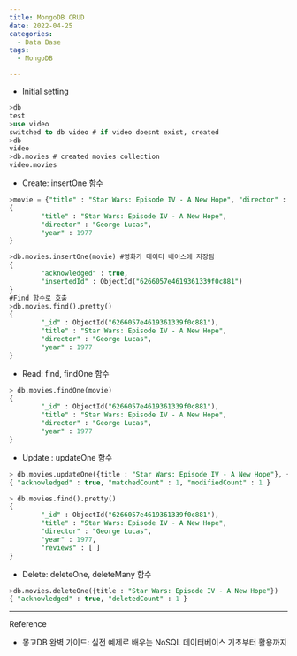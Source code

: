 ```yaml
---
title: MongoDB CRUD
date: 2022-04-25
categories:
  - Data Base
tags: 
  - MongoDB

---
```


<!-- {% githubCard user:jmj3047 %} -->

- Initial setting

```sql
>db
test
>use video
switched to db video # if video doesnt exist, created
>db
video
>db.movies # created movies collection
video.movies
```

- Create: insertOne 함수

```sql
>movie = {"title" : "Star Wars: Episode IV - A New Hope", "director" : "George Lucas", "year" : 1977}
{
        "title" : "Star Wars: Episode IV - A New Hope",
        "director" : "George Lucas",
        "year" : 1977
}

>db.movies.insertOne(movie) #영화가 데이터 베이스에 저장됨
{
        "acknowledged" : true,
        "insertedId" : ObjectId("6266057e4619361339f0c881")
}
#Find 함수로 호출
>db.movies.find().pretty()
{
        "_id" : ObjectId("6266057e4619361339f0c881"),
        "title" : "Star Wars: Episode IV - A New Hope",
        "director" : "George Lucas",
        "year" : 1977
}
```

- Read: find, findOne 함수

```sql
> db.movies.findOne(movie)  
{
        "_id" : ObjectId("6266057e4619361339f0c881"),
        "title" : "Star Wars: Episode IV - A New Hope",
        "director" : "George Lucas",
        "year" : 1977
}
```

- Update : updateOne 함수

```sql
> db.movies.updateOne({title : "Star Wars: Episode IV - A New Hope"}, {$set : {reviews: []}})    
{ "acknowledged" : true, "matchedCount" : 1, "modifiedCount" : 1 }

> db.movies.find().pretty()
{
        "_id" : ObjectId("6266057e4619361339f0c881"),
        "title" : "Star Wars: Episode IV - A New Hope",
        "director" : "George Lucas",
        "year" : 1977,
        "reviews" : [ ]
}
```

- Delete: deleteOne, deleteMany 함수

```sql
>db.movies.deleteOne({title : "Star Wars: Episode IV - A New Hope"})
{ "acknowledged" : true, "deletedCount" : 1 }
```

---
Reference
- 몽고DB 완벽 가이드: 실전 예제로 배우는 NoSQL 데이터베이스 기초부터 활용까지

